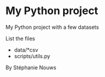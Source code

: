 # My Python project

My Python project with a few datasets

List the files

- data/*csv
- scripts/utils.py

By Stéphanie Nouws
